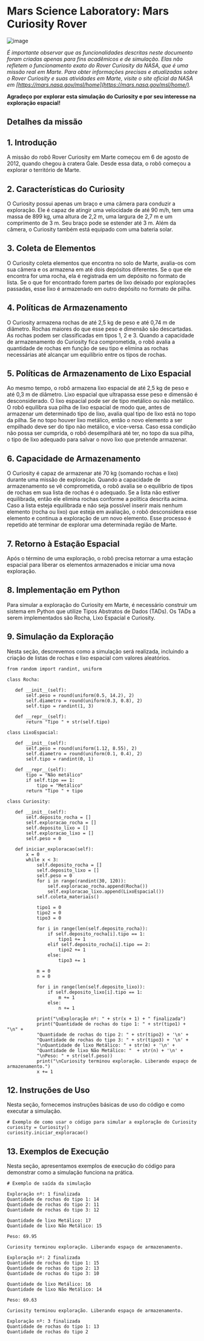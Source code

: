# Mars Science Laboratory: Mars Curiosity Rover

![image](https://github.com/alexandre-queiroz/mars-curiosity-rover/assets/54822170/b279a4ab-06d8-419f-8651-70209905c324)

*É importante observar que as funcionalidades descritas neste documento foram criadas apenas para fins acadêmicos e de simulação. Elas não refletem o funcionamento exato do Rover Curiosity da NASA, que é uma missão real em Marte. Para obter informações precisas e atualizadas sobre o Rover Curiosity e suas atividades em Marte, visite o site oficial da NASA em [https://mars.nasa.gov/msl/home](https://mars.nasa.gov/msl/home/).*

**Agradeço por explorar esta simulação do Curiosity e por seu interesse na exploração espacial!**

## Detalhes da missão
## 1. Introdução
A missão do robô Rover Curiosity em Marte começou em 6 de agosto de 2012, quando chegou à cratera Gale. Desde essa data, o robô começou a explorar o território de Marte.

## 2. Características do Curiosity
O Curiosity possui apenas um braço e uma câmera para conduzir a exploração. Ele é capaz de atingir uma velocidade de até 90 m/h, tem uma massa de 899 kg, uma altura de 2,2 m, uma largura de 2,7 m e um comprimento de 3 m. Seu braço pode se estender até 3 m. Além da câmera, o Curiosity também está equipado com uma bateria solar.

## 3. Coleta de Elementos
O Curiosity coleta elementos que encontra no solo de Marte, avalia-os com sua câmera e os armazena em até dois depósitos diferentes. Se o que ele encontra for uma rocha, ela é registrada em um depósito no formato de lista. Se o que for encontrado forem partes de lixo deixado por explorações passadas, esse lixo é armazenado em outro depósito no formato de pilha.

## 4. Políticas de Armazenamento
O Curiosity armazena rochas de até 2,5 kg de peso e até 0,74 m de diâmetro. Rochas maiores do que esse peso e dimensão são descartadas. As rochas podem ser classificadas em tipos 1, 2 e 3. Quando a capacidade de armazenamento do Curiosity fica comprometida, o robô avalia a quantidade de rochas em função de seu tipo e elimina as rochas necessárias até alcançar um equilíbrio entre os tipos de rochas.

## 5. Políticas de Armazenamento de Lixo Espacial
Ao mesmo tempo, o robô armazena lixo espacial de até 2,5 kg de peso e até 0,3 m de diâmetro. Lixo espacial que ultrapassa esse peso e dimensão é desconsiderado. O lixo espacial pode ser de tipo metálico ou não metálico. O robô equilibra sua pilha de lixo espacial de modo que, antes de armazenar um determinado tipo de lixo, avalia qual tipo de lixo está no topo da pilha. Se no topo houver lixo metálico, então o novo elemento a ser empilhado deve ser do tipo não metálico, e vice-versa. Caso essa condição não possa ser cumprida, o robô desempilhará até ter, no topo da sua pilha, o tipo de lixo adequado para salvar o novo lixo que pretende armazenar.

## 6. Capacidade de Armazenamento
O Curiosity é capaz de armazenar até 70 kg (somando rochas e lixo) durante uma missão de exploração. Quando a capacidade de armazenamento se vê comprometida, o robô avalia se o equilíbrio de tipos de rochas em sua lista de rochas é o adequado. Se a lista não estiver equilibrada, então ele elimina rochas conforme a política descrita acima. Caso a lista esteja equilibrada e não seja possível inserir mais nenhum elemento (rocha ou lixo) que esteja em avaliação, o robô desconsidera esse elemento e continua a exploração de um novo elemento. Esse processo é repetido até terminar de explorar uma determinada região de Marte.

## 7. Retorno à Estação Espacial
Após o término de uma exploração, o robô precisa retornar a uma estação espacial para liberar os elementos armazenados e iniciar uma nova exploração.

## 8. Implementação em Python
Para simular a exploração do Curiosity em Marte, é necessário construir um sistema em Python que utilize Tipos Abstratos de Dados (TADs). Os TADs a serem implementados são Rocha, Lixo Espacial e Curiosity.

## 9. Simulação da Exploração
Nesta seção, descrevemos como a simulação será realizada, incluindo a criação de listas de rochas e lixo espacial com valores aleatórios.
 ```
from random import randint, uniform

class Rocha:

    def __init__(self):
        self.peso = round(uniform(0.5, 14.2), 2)
        self.diametro = round(uniform(0.3, 0.8), 2)
        self.tipo = randint(1, 3)

    def __repr__(self):
        return "Tipo " + str(self.tipo)

class LixoEspacial:

    def __init__(self):
        self.peso = round(uniform(1.12, 8.55), 2)
        self.diametro = round(uniform(0.1, 0.4), 2)
        self.tipo = randint(0, 1)

    def __repr__(self):
        tipo = "Não metálico"
        if self.tipo == 1:
            tipo = "Metálico"
        return "Tipo " + tipo

class Curiosity:

    def __init__(self):
        self.deposito_rocha = []
        self.exploracao_rocha = []
        self.deposito_lixo = []
        self.exploracao_lixo = []
        self.peso = 0

    def iniciar_exploracao(self):
        x = 0
        while x < 3:
            self.deposito_rocha = []
            self.deposito_lixo = []
            self.peso = 0
            for i in range(randint(30, 120)):
                self.exploracao_rocha.append(Rocha())
                self.exploracao_lixo.append(LixoEspacial())
            self.coleta_materiais()

            tipo1 = 0
            tipo2 = 0
            tipo3 = 0

            for i in range(len(self.deposito_rocha)):
                if self.deposito_rocha[i].tipo == 1:
                    tipo1 += 1
                elif self.deposito_rocha[i].tipo == 2:
                    tipo2 += 1
                else:
                    tipo3 += 1

            m = 0
            n = 0

            for i in range(len(self.deposito_lixo)):
                if self.deposito_lixo[i].tipo == 1:
                    m += 1
                else:
                    n += 1

            print("\nExploração nº: " + str(x + 1) + " finalizada")
            print("Quantidade de rochas do tipo 1: " + str(tipo1) + "\n" +
            "Quantidade de rochas do tipo 2: " + str(tipo2) + '\n' +
            "Quantidade de rochas do tipo 3: " + str(tipo3) + '\n' +
            "\nQuantidade de lixo Metálico: " + str(m) + '\n' +
            "Quantidade de lixo Não Metálico: "  + str(n) + '\n' +
            "\nPeso: " + str(self.peso))
            print("\nCuriosity terminou exploração. Liberando espaço de armazenamento.")
            x += 1

 ```

## 12. Instruções de Uso
Nesta seção, fornecemos instruções básicas de uso do código e como executar a simulação.
 ```
# Exemplo de como usar o código para simular a exploração do Curiosity
curiosity = Curiosity()
curiosity.iniciar_exploracao()
 ```

## 13. Exemplos de Execução
Nesta seção, apresentamos exemplos de execução do código para demonstrar como a simulação funciona na prática.
 ```
# Exemplo de saída da simulação

Exploração nº: 1 finalizada
Quantidade de rochas do tipo 1: 14
Quantidade de rochas do tipo 2: 11
Quantidade de rochas do tipo 3: 12

Quantidade de lixo Metálico: 17
Quantidade de lixo Não Metálico: 15

Peso: 69.95

Curiosity terminou exploração. Liberando espaço de armazenamento.

Exploração nº: 2 finalizada
Quantidade de rochas do tipo 1: 15
Quantidade de rochas do tipo 2: 13
Quantidade de rochas do tipo 3: 10

Quantidade de lixo Metálico: 16
Quantidade de lixo Não Metálico: 14

Peso: 69.63

Curiosity terminou exploração. Liberando espaço de armazenamento.

Exploração nº: 3 finalizada
Quantidade de rochas do tipo 1: 13
Quantidade de rochas do tipo 2
 ```

